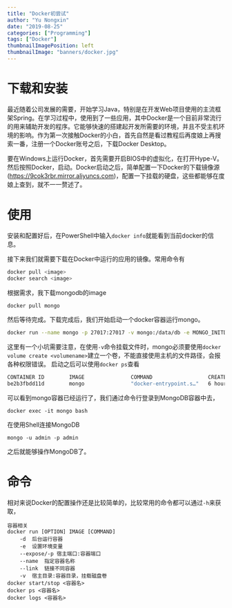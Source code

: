 ```yaml
---
title: "Docker初尝试"
author: "Yu Nongxin"
date: "2019-08-25"
categories: ["Programming"]
tags: ["Docker"]
thumbnailImagePosition: left
thumbnailImage: "banners/docker.jpg"
---
```

<!--more-->
# 下载和安装

最近随着公司发展的需要，开始学习Java，特别是在开发Web项目使用的主流框架Spring。在学习过程中，使用到了一些应用，其中Docker是一个目前非常流行的用来辅助开发的程序。它能够快速的搭建起开发所需要的环境，并且不受主机环境的影响。作为第一次接触Docker的小白，首先自然是看过教程后再度娘上再搜索一番，注册一个Docker账号之后，下载Docker Desktop。

要在Windows上运行Docker，首先需要开启BIOS中的虚拟化，在打开Hype-V。然后按照Docker，启动。Docker启动之后，简单配置一下Docker的下载镜像源(https://9cok3rbr.mirror.aliyuncs.com)，配置一下挂载的硬盘，这些都能够在度娘上查到，就不一一赘述了。

# 使用

安装和配置好后，在PowerShell中输入```docker info```就能看到当前docker的信息。

接下来我们就需要下载在Docker中运行的应用的镜像。常用命令有
```bash
docker pull <image>
docker search <image>
```
根据需求，我下载mongodb的image
```bash
docker pull mongo
```
然后等待完成。下载完成后，我们开始启动一个docker容器运行mongo。
```bash
docker run --name mongo -p 27017:27017 -v mongo:/data/db -e MONGO_INITDB_ROOT_USERNAME=admin -e MONGO_INITDB_ROOT_PASSWORD=admin -d mongo
```
这里有一个小坑需要注意，在使用```-v```命令挂载文件时，mongo必须要使用```docker volume create <volumename>```建立一个卷，不能直接使用主机的文件路径，会报各种权限错误。
启动之后可以使用```docker ps```查看
```bash
CONTAINER ID        IMAGE               COMMAND                  CREATED             STATUS              PORTS                      NAMES
be2b3fbdd11d        mongo               "docker-entrypoint.s…"   6 hours ago         Up 6 hours          0.0.0.0:27017->27017/tcp   mongo
```
可以看到mongo容器已经运行了，我们通过命令行登录到MongoDB容器中去，
```
docker exec -it mongo bash
```
在使用Shell连接MongoDB
```shell
mongo -u admin -p admin
```
之后就能够操作MongoDB了。

# 命令
相对来说Docker的配置操作还是比较简单的，比较常用的命令都可以通过```-h```来获取，
```
容器相关
docker run [OPTION] IMAGE [COMMAND]
    -d  后台运行容器
    -e  设置环境变量
    --expose/-p 宿主端口:容器端口
    --name  指定容器名称
    --link  链接不同容器
    -v  宿主目录:容器目录，挂载磁盘卷
docker start/stop <容器名>
docker ps <容器名>
docker logs <容器名>
```
